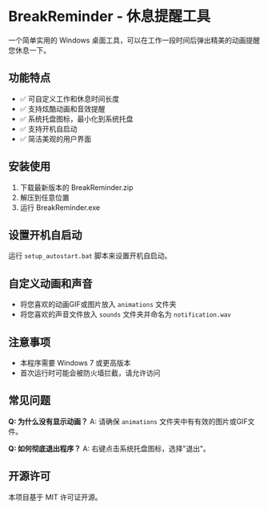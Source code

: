 # BreakReminder - 休息提醒工具

一个简单实用的 Windows 桌面工具，可以在工作一段时间后弹出精美的动画提醒您休息一下。

## 功能特点

- ✅ 可自定义工作和休息时间长度
- ✅ 支持炫酷动画和音效提醒
- ✅ 系统托盘图标，最小化到系统托盘
- ✅ 支持开机自启动
- ✅ 简洁美观的用户界面

## 安装使用

1. 下载最新版本的 BreakReminder.zip
2. 解压到任意位置
3. 运行 BreakReminder.exe

## 设置开机自启动

运行 `setup_autostart.bat` 脚本来设置开机自启动。

## 自定义动画和声音

- 将您喜欢的动画GIF或图片放入 `animations` 文件夹
- 将您喜欢的声音文件放入 `sounds` 文件夹并命名为 `notification.wav`

## 注意事项

- 本程序需要 Windows 7 或更高版本
- 首次运行时可能会被防火墙拦截，请允许访问

## 常见问题

**Q: 为什么没有显示动画？**
A: 请确保 `animations` 文件夹中有有效的图片或GIF文件。

**Q: 如何彻底退出程序？**
A: 右键点击系统托盘图标，选择"退出"。

## 开源许可

本项目基于 MIT 许可证开源。
